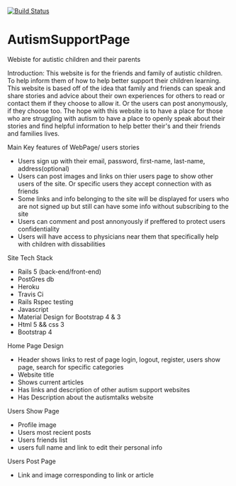 [![Build Status](https://travis-ci.org/collinL34/AutismSupportPage.svg?branch=development)](https://travis-ci.org/collinL34/AutismSupportPage)
# AutismSupportPage
Webiste for autistic children and their parents

Introduction: 
  This website is for the friends and family of autistic children. To help inform them of how to help better support their children learning. This website is based off of the idea that family and friends can speak and share stories and advice about their own experiences for others to read or contact them if they choose to allow it. Or the users can post anonymously, if they choose too. The hope with this website is to have a place for those who are struggling with autism to have a place to openly speak about their stories and find helpful information to help better their's and their friends and families lives.

Main Key features of WebPage/ users stories

  - Users sign up with their email, password, first-name, last-name, address(optional)
  - Users can post images and links on thier users page to show other users of the site. Or specific users they accept 
    connection with as friends
  - Some links and info belonging to the site will be displayed for users who are not signed up but still can have some info 
    without subscribing to the site
  - Users can comment and post annonyously if preffered to protect users confidentiality
  - Users will have access to physicians near them that specifically help with children with dissabilities
  
Site Tech Stack

  - Rails 5 (back-end/front-end)
  - PostGres db
  - Heroku
  - Travis Ci
  - Rails Rspec testing
  - Javascript
  - Material Design for Bootstrap 4 & 3
  - Html 5 && css 3
  - Bootstrap 4
  
Home Page Design
  
  - Header shows links to rest of page login, logout, register, users show page, search for specific categories
  - Website title
  - Shows current articles
  - Has links and description of other autism support websites
  - Has Description about the autismtalks website
  
Users Show Page

  - Profile image
  - Users most recient posts
  - Users friends list
  - users full name and link to edit their personal info
  
Users Post Page

  - Link and image corresponding to link or article
  
  
  
  
  
  
  
  
  
  
  
  
